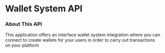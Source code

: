 # Wallet System API

### About This API

This application offers an interface wallet system integration where you can connect to create wallets for your users in order to carry out transactions on your platform

